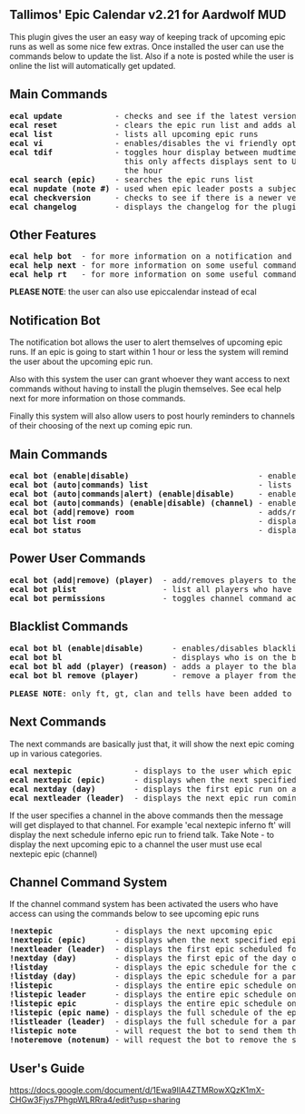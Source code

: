 
Tallimos' Epic Calendar v2.21 for Aardwolf MUD
----------------------------------------------
This plugin gives the user an easy way of keeping track of upcoming epic runs as well as some nice few extras. Once installed the user can use the commands below to update the list. Also if a note is posted while the user is online the list will automatically get updated.

Main Commands
-------------
<pre>
<b>ecal update</b>           - checks and see if the latest version of the plugin is installed
<b>ecal reset</b>            - clears the epic run list and adds all upcoming runs
<b>ecal list</b>             - lists all upcoming epic runs
<b>ecal vi</b>               - enables/disables the vi friendly option
<b>ecal tdif</b>             - toggles hour display between mudtime and user's timezone
                        this only affects displays sent to USER ONLY anything sent via channel or note will show mud time as
                        the hour
<b>ecal search (epic)</b>    - searches the epic runs list
<b>ecal nupdate (note #)</b> - used when epic leader posts a subject line to long
<b>ecal checkversion</b>     - checks to see if there is a newer version of the plugin available
<b>ecal changelog</b>        - displays the changelog for the plugin
</pre>

Other Features
--------------
<pre>
<b>ecal help bot</b>  - for more information on a notification and channel command bot
<b>ecal help next</b> - for more information on some useful commands to display the next upcoming epic
<b>ecal help rt</b>   - for more information on some useful commands to display the next upcoming epic
</pre>

<b>PLEASE NOTE</b>: the user can also use epiccalendar instead of ecal

Notification Bot
----------------
The notification bot allows the user to alert themselves of upcoming epic runs. If an epic is going to start within 1 hour or less the system will remind the user about the upcoming epic run.

Also with this system the user can grant whoever they want access to next commands without having to install the plugin themselves. See ecal help next for more information on those commands.

Finally this system will also allow users to post hourly reminders to channels of their choosing of the next up coming epic run.

Main Commands
-------------
<pre>
<b>ecal bot (enable|disable)</b>                           - enables/disables the main bot system
<b>ecal bot (auto|commands) list</b>                       - lists the channels and their settings for the specified system
<b>ecal bot (auto|commands|alert) (enable|disable)</b>     - enables/disables the specified system
<b>ecal bot (auto|commands) (enable|disable) (channel)</b> - enables/disables the channel notification in the specified system
<b>ecal bot (add|remove) room</b>                          - adds/removes the current room to the approved note sending room list
<b>ecal bot list room</b>                                  - displays the list of approved note sending rooms
<b>ecal bot status</b>                                     - displays the status of the notification bot and its features
</pre>

Power User Commands
-------------------
<pre>
<b>ecal bot (add|remove) (player)</b>  - add/removes players to the channel command permission system
<b>ecal bot plist</b>                  - list all players who have access to the channel commands
<b>ecal bot permissions</b>            - toggles channel command access between LIST and ALL. default is set to LIST
</pre>

Blacklist Commands
------------------
<pre>
<b>ecal bot bl (enable|disable)</b>      - enables/disables blacklist for channel command access
<b>ecal bot bl</b>                       - displays who is on the blacklist
<b>ecal bot bl add (player) (reason)</b> - adds a player to the blacklist with the option to add the reason why
<b>ecal bot bl remove (player)</b>       - remove a player from the blacklist

<b>PLEASE NOTE</b>: only ft, gt, clan and tells have been added to the channel command system
</pre>

Next Commands
-------------
The next commands are basically just that, it will show the next epic coming up in various categories.

<pre>
<b>ecal nextepic</b>             - displays to the user which epic run is coming up next
<b>ecal nextepic (epic)</b>      - displays when the next specified epic run is coming up
<b>ecal nextday (day)</b>        - displays the first epic run on a particular day
<b>ecal nextleader (leader)</b>  - displays the next epic run coming up for a particular leader
</pre>

If the user specifies a channel in the above commands then the message will get displayed to that channel. For example 'ecal nextepic inferno ft' will display the next schedule inferno epic run to friend talk. Take Note - to display the next upcoming epic to a channel the user must use ecal nextepic epic (channel)

Channel Command System
----------------------
If the channel command system has been activated the users who have access can using the commands below to see upcoming epic runs

<pre>
<b>!nextepic</b>             - displays the next upcoming epic
<b>!nextepic (epic)</b>      - displays when the next specified epic is scheduled
<b>!nextleader (leader)</b>  - displays the first epic scheduled for that particular leader
<b>!nextday (day)</b>        - displays the first epic of the day on that particular day
<b>!listday</b>              - displays the epic schedule for the current day on one line
<b>!listday (day)</b>        - displays the epic schedule for a particular day on one line
<b>!listepic</b>             - displays the entire epic schedule on one line, sorted by day
<b>!listepic leader</b>      - displays the entire epic schedule on one line, grouped by leader
<b>!listepic epic</b>        - displays the entire epic schedule on one line, sorted by epic name
<b>!listepic (epic name)</b> - displays the full schedule of the epic the user searched for
<b>!listleader (leader)</b>  - displays the full schedule for a particular leader
<b>!listepic note</b>        - will request the bot to send them the schedule via a note
<b>!noteremove (notenum)</b> - will request the bot to remove the schedule note
</pre>
  
User's Guide
------------
https://docs.google.com/document/d/1Ewa9IlA4ZTMRowXQzK1mX-CHGw3Fjys7PhgpWLRRra4/edit?usp=sharing
